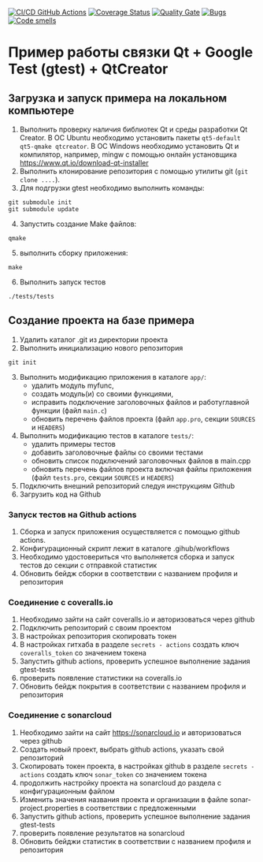[![CI/CD GitHub Actions](https://github.com/sinseiwas/gtest/actions/workflows/test-action.yml/badge.svg)](https://github.com/sinseiwas/gtest/actions/workflows/test-action.yml)
[![Coverage Status](https://coveralls.io/repos/sinseiwas/gtest/badge.svg?branch=master)](https://coveralls.io/github/sinseiwas/gtest?branch=master)
[![Quality Gate](https://sonarcloud.io/api/project_badges/measure?project=sinseiwas_gtest&metric=alert_status)](https://sonarcloud.io/dashboard?id=sinseiwas_gtest)
[![Bugs](https://sonarcloud.io/api/project_badges/measure?project=sinseiwas_gtest&metric=bugs)](https://sonarcloud.io/summary/new_code?id=sinseiwas_gtest)
[![Code smells](https://sonarcloud.io/api/project_badges/measure?project=sinseiwas_gtest&metric=code_smells)](https://sonarcloud.io/dashboard?id=sinseiwas_gtest)

# Пример работы связки Qt + Google Test (gtest) + QtCreator

## Загрузка и запуск примера на локальном компьютере

1. Выполнить проверку наличия библиотек Qt и среды разработки Qt Creator. 
В ОС Ubuntu необходимо установить пакеты `qt5-default qt5-qmake qtcreator`. 
В ОС Windows необходимо установить Qt и компилятор, например, mingw с помощью онлайн установщика https://www.qt.io/download-qt-installer
2. Выполнить клонирование репозитория с помощью утилиты git (`git clone ....`).
3. Для подгрузки gtest необходимо выполнить команды:
```shell
git submodule init
git submodule update
```
4. Запустить создание Make файлов:
```shell
qmake
```
5. выполнить сборку приложения:
```shell
make
```
6. Выполнить запуск тестов
```shell
./tests/tests
```

## Создание проекта на базе примера

1. Удалить каталог .git из директории проекта
2. Выполнить инициализацию нового репозитория
```shell
git init
```
3. Выполнить модификацию приложения в каталоге `app/`: 
   - удалить модуль myfunc, 
   - создать модуль(и) со своими функциями, 
   - исправить подключение заголовочных файлов и работуглавной функции (файл `main.c`) 
   - обновить перечень файлов проекта (файл `app.pro`, секции `SOURCES` и `HEADERS`)
4. Выполнить модификацию тестов в каталоге `tests/`:
   - удалить примеры тестов
   - добавить заголовочные файлы со своими тестами
   - обновить список подключений заголовочных файлов в main.cpp
   - обновить перечень файлов проекта включая файлы приложения (файл `tests.pro`, секции `SOURCES` и `HEADERS`)
5. Подключить внешний репозиторий следуя инструкциям Github
6. Загрузить код на Github

### Запуск тестов на Github actions
1. Сборка и запуск приложения осуществляется с помощью github actions.
2. Конфигурационный скрипт лежит в каталоге .gihub/workflows
3. Необходимо удостовериться что выполняется сборка и запуск тестов до секции с отправкой статистик
4. Обновить бейдж сборки в соответствии с названием профиля и репозитория

### Соединение с coveralls.io

1. Необходимо зайти на сайт coveralls.io и авторизоваться через github
2. Подключить репозиторий с своим проектом
3. В настройках репозитория скопировать токен
4. В настройках гитхаба в разделе `secrets - actions` создать ключ `coveralls_token` со значением токена
5. Запустить github actions, проверить успешное выполнение задания gtest-tests
6. проверить появление статистики на coveralls.io
7. Обновить бейдж покрытия в соответствии с названием профиля и репозитория

### Соединение с sonarcloud
1. Необходимо зайти на сайт https://sonarcloud.io и авторизоваться через github
2. Создать новый проект, выбрать github actions, указать свой репозиторий
3. Скопировать токен проекта, в настройках github в разделе `secrets - actions` создать ключ `sonar_token` со значением токена
4. продолжить настройку проекта на sonarcloud до раздела с конфигурационным файлом
5. Изменить значения названия проекта и организации в файле sonar-project.properties в соответствии с предложенными
6. Запустить github actions, проверить успешное выполнение задания gtest-tests
7. проверить появление результатов на sonarcloud
8. Обновить бейджи статистик в соответствии с названием профиля и репозитория
